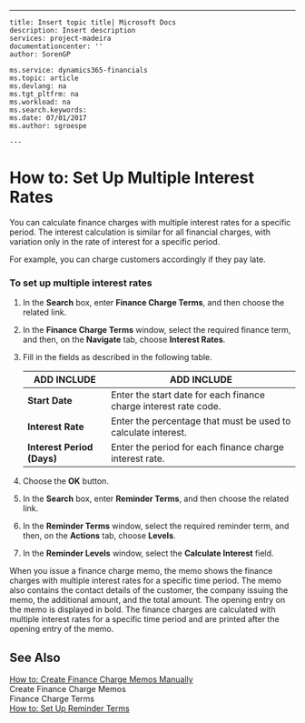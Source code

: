 ---
    title: Insert topic title| Microsoft Docs
    description: Insert description
    services: project-madeira
    documentationcenter: ''
    author: SorenGP

    ms.service: dynamics365-financials
    ms.topic: article
    ms.devlang: na
    ms.tgt_pltfrm: na
    ms.workload: na
    ms.search.keywords:
    ms.date: 07/01/2017
    ms.author: sgroespe

    ---
# How to: Set Up Multiple Interest Rates
You can calculate finance charges with multiple interest rates for a specific period. The interest calculation is similar for all financial charges, with variation only in the rate of interest for a specific period.  
  
 For example, you can charge customers accordingly if they pay late.  
  
### To set up multiple interest rates  
  
1.  In the **Search** box, enter **Finance Charge Terms**, and then choose the related link.  
  
2.  In the **Finance Charge Terms** window, select the required finance term, and then, on the **Navigate** tab, choose **Interest Rates**.  
  
3.  Fill in the fields as described in the following table.  
  
    |ADD INCLUDE<!--[!INCLUDE[bp_tablefield](../../ApplicationDesign/includes/bp_tablefield_md.md)]-->|ADD INCLUDE<!--[!INCLUDE[bp_tabledescription](../../ApplicationDesign/includes/bp_tabledescription_md.md)]-->|  
    |---------------------------------|---------------------------------------|  
    |**Start Date**|Enter the start date for each finance charge interest rate code.|  
    |**Interest Rate**|Enter the percentage that must be used to calculate interest.|  
    |**Interest Period \(Days\)**|Enter the period for each finance charge interest rate.|  
  
4.  Choose the **OK** button.  
  
5.  In the **Search** box, enter **Reminder Terms**, and then choose the related link.  
  
6.  In the **Reminder Terms** window, select the required reminder term, and then, on the **Actions** tab, choose **Levels**.  
  
7.  In the **Reminder Levels** window, select the **Calculate Interest** field.  
  
 When you issue a finance charge memo, the memo shows the finance charges with multiple interest rates for a specific time period. The memo also contains the contact details of the customer, the company issuing the memo, the additional amount, and the total amount. The opening entry on the memo is displayed in bold. The finance charges are calculated with multiple interest rates for a specific time period and are printed after the opening entry of the memo.  
  
## See Also  
 [How to: Create Finance Charge Memos Manually](../../Finance/how-to-create-finance-charge-memos-manually.md)   
 Create Finance Charge Memos   
 Finance Charge Terms   
 [How to: Set Up Reminder Terms](../../Finance/how-to-set-up-reminder-terms.md)